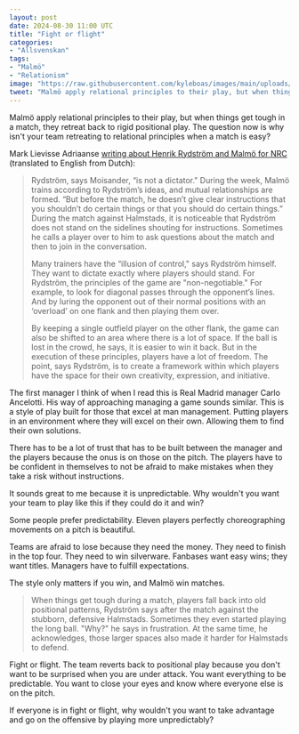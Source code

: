 ```yaml
---
layout: post
date: 2024-08-30 11:00 UTC
title: "Fight or flight"
categories:
- "Allsvenskan"
tags:
- "Malmö"
- "Relationism"
image: "https://raw.githubusercontent.com/kyleboas/images/main/uploads/2024/08/30/Image-30Aug2024_01:50:40.png"
tweet: "Malmö apply relational principles to their play, but when things get tough in a match, they retreat back to rigid positional play. The question now is, why isn't your team retreating to relational principles when a match is easy? @Markla94"
---
```


Malmö apply relational principles to their play, but when things get tough in a match, they retreat back to rigid positional play. The question now is why isn't your team retreating to relational principles when a match is easy?

<!---more---> 

Mark Lievisse Adriaanse [writing about Henrik Rydström and Malmö for NRC](https://www.nrc.nl/nieuws/2024/08/25/in-rio-en-malmo-bloemit-een-voetbal-dat-radicaal-breekt-met-de-doctrines-van-cruijff-en-guardiola-a4863589) (translated to English from Dutch):
 
> Rydström, says Moisander, “is not a dictator." During the week, Malmö trains according to Rydström’s ideas, and mutual relationships are formed. “But before the match, he doesn’t give clear instructions that you shouldn’t do certain things or that you should do certain things.” During the match against Halmstads, it is noticeable that Rydström does not stand on the sidelines shouting for instructions. Sometimes he calls a player over to him to ask questions about the match and then to join in the conversation.
> 
> Many trainers have the “illusion of control,"  says Rydström himself. They want to dictate exactly where players should stand. For Rydström, the principles of the game are "non-negotiable." For example, to look for diagonal passes through the opponent’s lines. And by luring the opponent out of their normal positions with an ‘overload’ on one flank and then playing them over.
> 
> By keeping a single outfield player on the other flank, the game can also be shifted to an area where there is a lot of space. If the ball is lost in the crowd, he says, it is easier to win it back. But in the execution of these principles, players have a lot of freedom. The point, says Rydström, is to create a framework within which players have the space for their own creativity, expression, and initiative.

The first manager I think of when I read this is Real Madrid manager Carlo Ancelotti. His way of approaching managing a game sounds similar. This is a style of play built for those that excel at man management. Putting players in an environment where they will excel on their own. Allowing them to find their own solutions.

There has to be a lot of trust that has to be built between the manager and the players because the onus is on those on the pitch. The players have to be confident in themselves to not be afraid to make mistakes when they take a risk without instructions. 

It sounds great to me because it is unpredictable. Why wouldn't you want your team to play like this if they could do it and win?

Some people prefer predictability. Eleven players perfectly choreographing movements on a pitch is beautiful.

Teams are afraid to lose because they need the money. They need to finish in the top four. They need to win silverware. Fanbases want easy wins; they want titles. Managers have to fulfill expectations.

The style only matters if you win, and Malmö win matches.

> When things get tough during a match, players fall back into old positional patterns, Rydström says after the match against the stubborn, defensive Halmstads. Sometimes they even started playing the long ball. "Why?" he says in frustration. At the same time, he acknowledges, those larger spaces also made it harder for Halmstads to defend.

Fight or flight. The team reverts back to positional play because you don't want to be surprised when you are under attack. You want everything to be predictable. You want to close your eyes and know where everyone else is on the pitch. 

If everyone is in fight or flight, why wouldn't you want to take advantage and go on the offensive by playing more unpredictably?